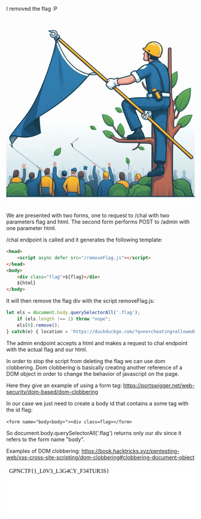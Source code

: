I removed the flag :P

![Alt text](image.png)

We are presented with two forms, one to request to /chal with two parameters flag and html.
The second form performs POST to /admin with one parameter html.

/chal endpoint is called and it generates the following template:

```html
<head>
    <script async defer src="/removeFlag.js"></script>
</head>
<body>
    <div class="flag">${flag}</div>
    ${html}
</body>
```

It will then remove the flag div with the script removeFlag.js:

```js
let els = document.body.querySelectorAll('.flag');
    if (els.length !== 1) throw "nope";
    els[0].remove();
} catch(e) { location = 'https://duckduckgo.com/?q=no+cheating+allowed&iax=images&ia=images' }
```

The admin endpoint accepts a html and makes a request to chal endpoint with the actual flag and our html.

In order to stop the script from deleting the flag we can use dom clobbering. Dom clobbering is basically creating another reference of a DOM object in order to change the behavior of javascript on the page.

Here they give an example of using a form tag: <https://portswigger.net/web-security/dom-based/dom-clobbering>

In our case we just need to create a body id that contains a some tag with the id flag:

`<form name="body<body>"><div class=flag></form>`

So document.body.querySelectorAll('.flag') returns only our div since it refers to the form name "body".

Examples of DOM clobbering: https://book.hacktricks.xyz/pentesting-web/xss-cross-site-scripting/dom-clobbering#clobbering-document-object

![Alt text](image-2.png)